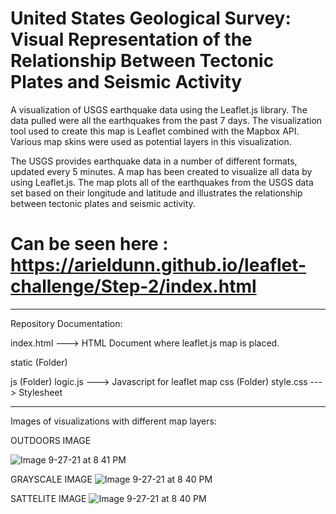# United States Geological Survey: Visual Representation of the Relationship Between Tectonic Plates and Seismic Activity

A visualization of USGS earthquake data using the Leaflet.js library. The data pulled were all the earthquakes from the past 7 days. The visualization tool used to create this map is Leaflet combined with the Mapbox API. Various map skins were used as potential layers in this visualization. 

The USGS provides earthquake data in a number of different formats, updated every 5 minutes.
A map has been created to visualize all data by using Leaflet.js. The map plots all of the earthquakes from the USGS data set based on their longitude and latitude and illustrates the relationship between tectonic plates and seismic activity.
# Can be seen here : https://arieldunn.github.io/leaflet-challenge/Step-2/index.html

____________________________________________
Repository Documentation:

index.html ---> HTML Document where leaflet.js map is placed.

static (Folder)

js (Folder)
logic.js ---> Javascript for leaflet map
css (Folder)
style.css ---> Stylesheet
_____________________________________________

Images of visualizations with different map layers:

OUTDOORS IMAGE

![Image 9-27-21 at 8 41 PM](https://user-images.githubusercontent.com/82057838/135004320-c79ea2e9-f1ed-44c0-a308-0e691c166005.jpg)

GRAYSCALE IMAGE
![Image 9-27-21 at 8 40 PM](https://user-images.githubusercontent.com/82057838/135004310-c810a22f-de60-49c9-ae20-05db61d64a98.jpg)

SATTELITE IMAGE
![Image 9-27-21 at 8 40 PM](https://user-images.githubusercontent.com/82057838/135004292-b9745ea1-b1ce-437c-b1e3-efbdca998539.jpg)
